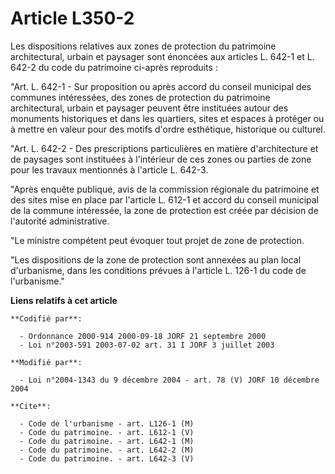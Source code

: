 # Article L350-2

Les dispositions relatives aux zones de protection du patrimoine architectural, urbain et paysager sont énoncées aux articles
L. 642-1 et L. 642-2 du code du patrimoine ci-après reproduits :

"Art. L. 642-1 - Sur proposition ou après accord du conseil municipal des communes intéressées, des zones de protection du
patrimoine architectural, urbain et paysager peuvent être instituées autour des monuments historiques et dans les quartiers,
sites et espaces à protéger ou à mettre en valeur pour des motifs d'ordre esthétique, historique ou culturel.

"Art. L. 642-2 - Des prescriptions particulières en matière d'architecture et de paysages sont instituées à l'intérieur de
ces zones ou parties de zone pour les travaux mentionnés à l'article L. 642-3.

"Après enquête publique, avis de la commission régionale du patrimoine et des sites mise en place par l'article L. 612-1 et
accord du conseil municipal de la commune intéressée, la zone de protection est créée par décision de l'autorité
administrative.

"Le ministre compétent peut évoquer tout projet de zone de protection.

"Les dispositions de la zone de protection sont annexées au plan local d'urbanisme, dans les conditions prévues à l'article
L. 126-1 du code de l'urbanisme."

**Liens relatifs à cet article**

	**Codifié par**:

	  - Ordonnance 2000-914 2000-09-18 JORF 21 septembre 2000
	  - Loi n°2003-591 2003-07-02 art. 31 I JORF 3 juillet 2003

	**Modifié par**:

	  - Loi n°2004-1343 du 9 décembre 2004 - art. 78 (V) JORF 10 décembre 2004

	**Cite**:

	  - Code de l'urbanisme - art. L126-1 (M)
	  - Code du patrimoine. - art. L612-1 (V)
	  - Code du patrimoine. - art. L642-1 (M)
	  - Code du patrimoine. - art. L642-2 (M)
	  - Code du patrimoine. - art. L642-3 (V)
